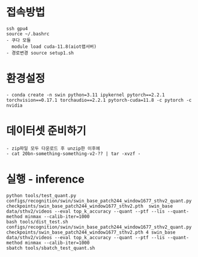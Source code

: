 # 접속방법
    ssh gpu4
    source ~/.bashrc
    - 쿠다 모듈
      module load cuda-11.8(aiot랩서버)
    - 경로변경 source setup1.sh
    
# 환경설정
    - conda create -n swin python=3.11 ipykernel pytorch==2.2.1 torchvision==0.17.1 torchaudio==2.2.1 pytorch-cuda=11.8 -c pytorch -c nvidia

# 데이터셋 준비하기
    - zip파일 모두 다운로드 후 unzip한 이후에
    - cat 20bn-something-something-v2-?? | tar -xvzf -

  
# 실행 - inference
   
    python tools/test_quant.py configs/recognition/swin/swin_base_patch244_window1677_sthv2_quant.py checkpoints/swin_base_patch244_window1677_sthv2.pth  swin_base data/sthv2/videos --eval top_k_accuracy --quant --ptf --lis --quant-method minmax --calib-iter=1000
    bash tools/dist_test.sh  configs/recognition/swin/swin_base_patch244_window1677_sthv2_quant.py checkpoints/swin_base_patch244_window1677_sthv2.pth 4 swin_base data/sthv2/videos --eval top_k_accuracy --quant --ptf --lis --quant-method minmax --calib-iter=1000
    sbatch tools/sbatch_test_quant.sh
